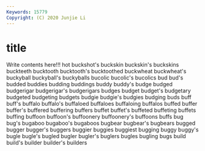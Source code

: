 ```yaml
---
Keywords: 15779
Copyright: (C) 2020 Junjie Li
---
```


# title

Write contents here!!!
hot 
buckshot's 
buckskin 
buckskin's 
buckskins 
buckteeth 
bucktooth 
bucktooth's 
bucktoothed
buckwheat 
buckwheat's 
buckyball 
buckyball's 
buckyballs 
bucolic 
bucolic's 
bucolics 
bud 
bud's
budded 
buddies 
budding 
buddings 
buddy 
buddy's 
budge 
budged 
budgerigar 
budgerigar's
budgerigars 
budges 
budget 
budget's 
budgetary 
budgeted 
budgeting 
budgets 
budgie 
budgie's
budgies 
budging 
buds 
buff 
buff's 
buffalo 
buffalo's 
buffaloed 
buffaloes 
buffaloing
buffalos 
buffed 
buffer 
buffer's 
buffered 
buffering 
buffers 
buffet 
buffet's 
buffeted
buffeting 
buffets 
buffing 
buffoon 
buffoon's 
buffoonery 
buffoonery's 
buffoons 
buffs 
bug
bug's 
bugaboo 
bugaboo's 
bugaboos 
bugbear 
bugbear's 
bugbears 
bugged 
bugger 
bugger's
buggers 
buggier 
buggies 
buggiest 
bugging 
buggy 
buggy's 
bugle 
bugle's 
bugled
bugler 
bugler's 
buglers 
bugles 
bugling 
bugs 
build 
build's 
builder 
builder's
builders 
